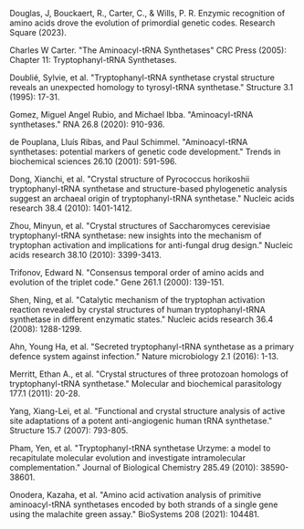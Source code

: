 Douglas, J, Bouckaert, R., Carter, C., & Wills, P. R. Enzymic recognition of amino acids drove the evolution of primordial genetic codes. Research Square (2023).



Charles W Carter. "The Aminoacyl-tRNA Synthetases" CRC Press (2005): Chapter 11: Tryptophanyl-tRNA Synthetases.




Doublié, Sylvie, et al. "Tryptophanyl-tRNA synthetase crystal structure reveals an unexpected homology to tyrosyl-tRNA synthetase." Structure 3.1 (1995): 17-31.




Gomez, Miguel Angel Rubio, and Michael Ibba. "Aminoacyl-tRNA synthetases." RNA 26.8 (2020): 910-936.




de Pouplana, Lluı́s Ribas, and Paul Schimmel. "Aminoacyl-tRNA synthetases: potential markers of genetic code development." Trends in biochemical sciences 26.10 (2001): 591-596.



Dong, Xianchi, et al. "Crystal structure of Pyrococcus horikoshii tryptophanyl-tRNA synthetase and structure-based phylogenetic analysis suggest an archaeal origin of tryptophanyl-tRNA synthetase." Nucleic acids research 38.4 (2010): 1401-1412.



Zhou, Minyun, et al. "Crystal structures of Saccharomyces cerevisiae tryptophanyl-tRNA synthetase: new insights into the mechanism of tryptophan activation and implications for anti-fungal drug design." Nucleic acids research 38.10 (2010): 3399-3413.



Trifonov, Edward N. "Consensus temporal order of amino acids and evolution of the triplet code." Gene 261.1 (2000): 139-151.



Shen, Ning, et al. "Catalytic mechanism of the tryptophan activation reaction revealed by crystal structures of human tryptophanyl-tRNA synthetase in different enzymatic states." Nucleic acids research 36.4 (2008): 1288-1299.



Ahn, Young Ha, et al. "Secreted tryptophanyl-tRNA synthetase as a primary defence system against infection." Nature microbiology 2.1 (2016): 1-13.



Merritt, Ethan A., et al. "Crystal structures of three protozoan homologs of tryptophanyl-tRNA synthetase." Molecular and biochemical parasitology 177.1 (2011): 20-28.



Yang, Xiang-Lei, et al. "Functional and crystal structure analysis of active site adaptations of a potent anti-angiogenic human tRNA synthetase." Structure 15.7 (2007): 793-805.



Pham, Yen, et al. "Tryptophanyl-tRNA synthetase Urzyme: a model to recapitulate molecular evolution and investigate intramolecular complementation." Journal of Biological Chemistry 285.49 (2010): 38590-38601.



Onodera, Kazaha, et al. "Amino acid activation analysis of primitive aminoacyl-tRNA synthetases encoded by both strands of a single gene using the malachite green assay." BioSystems 208 (2021): 104481.

